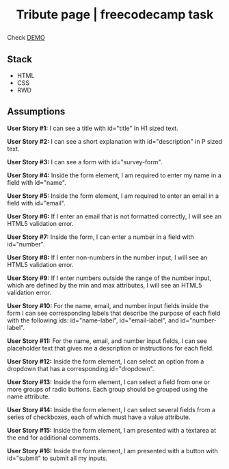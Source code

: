 # <p align="center">Tribute page | freecodecamp task</p>

Check [DEMO](https://adriansokolowski.github.io/tribute-page)

## Stack
- HTML 
- CSS 
- RWD

## Assumptions

**User Story #1:** I can see a title with id="title" in H1 sized text.

**User Story #2:** I can see a short explanation with id="description" in P sized text.

**User Story #3:** I can see a form with id="survey-form".

**User Story #4:** Inside the form element, I am required to enter my name in a field with id="name".

**User Story #5:** Inside the form element, I am required to enter an email in a field with id="email".

**User Story #6:** If I enter an email that is not formatted correctly, I will see an HTML5 validation error.

**User Story #7:** Inside the form, I can enter a number in a field with id="number".

**User Story #8:** If I enter non-numbers in the number input, I will see an HTML5 validation error.

**User Story #9:** If I enter numbers outside the range of the number input, which are defined by the min and max attributes, I will see an HTML5 validation error.

**User Story #10:** For the name, email, and number input fields inside the form I can see corresponding labels that describe the purpose of each field with the following ids: id="name-label", id="email-label", and id="number-label".

**User Story #11:** For the name, email, and number input fields, I can see placeholder text that gives me a description or instructions for each field.

**User Story #12:** Inside the form element, I can select an option from a dropdown that has a corresponding id="dropdown".

**User Story #13:** Inside the form element, I can select a field from one or more groups of radio buttons. Each group should be grouped using the name attribute.

**User Story #14:** Inside the form element, I can select several fields from a series of checkboxes, each of which must have a value attribute.

**User Story #15:** Inside the form element, I am presented with a textarea at the end for additional comments.

**User Story #16:** Inside the form element, I am presented with a button with id="submit" to submit all my inputs.

